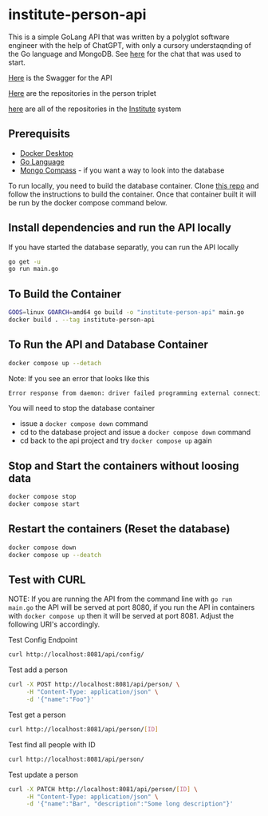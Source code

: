 # institute-person-api

This is a simple GoLang API that was written by a polyglot software engineer with the help of ChatGPT, with only a cursory understaqnding of the Go language and MongoDB. See [here](https://chat.openai.com/share/dcb8b738-7e73-40da-8b08-38024f1c9997) for the chat that was used to start.

[Here](./product-api-openapi.yaml) is the Swagger for the API

[Here](https://github.com/orgs/agile-learning-institute/repositories?q=institute-person&type=all&sort=name) are the repositories in the person triplet

[here](https://github.com/orgs/agile-learning-institute/repositories?q=institute&type=all&sort=name) are all of the repositories in the [Institute](https://github.com/agile-learning-institute/institute/tree/main) system

## Prerequisits

- [Docker Desktop](https://www.docker.com/products/docker-desktop/)
- [Go Language](https://go.dev/doc/install)
- [Mongo Compass](https://www.mongodb.com/try/download/compass) - if you want a way to look into the database

To run locally, you need to build the database container. Clone [this repo](https://github.com/agile-learning-institute/institute-person-db) and follow the instructions to build the container. Once that container built it will be run by the docker compose command below.

## Install dependencies and run the API locally

If you have started the database separatly, you can run the API locally

```bash
go get -u
go run main.go
```

## To Build the Container

```bash
GOOS=linux GOARCH=amd64 go build -o "institute-person-api" main.go
docker build . --tag institute-person-api
```

## To Run the API and Database Container 

```bash
docker compose up --detach
```

Note: If you see an error that looks like this

```bash
Error response from daemon: driver failed programming external connectivity on endpoint institute-person-api-institute-person-db-1 (f1517663e417de527d1ebf9d30a9ac21e4ca045d15bebb6297a79724f54536e9): Bind for 127.0.0.1:27017 failed: port is already allocated
```

You will need to stop the database container

- issue a ```docker compose down``` command
- cd to the database project and issue a ```docker compose down``` command
- cd back to the api project and try ```docker compose up``` again

## Stop and Start the containers without loosing data

```bash
docker compose stop
docker compose start
```

## Restart the containers (Reset the database)

```bash
docker compose down
docker compose up --deatch
```

## Test with CURL

NOTE: If you are running the API from the command line with ```go run main.go``` the API will be served at port 8080, 
if you run the API in containers with ```docker compose up``` then it will be served at port 8081. 
Adjust the following URI's accordingly.

Test Config Endpoint

```bash
curl http://localhost:8081/api/config/

```

Test add a person

```bash
curl -X POST http://localhost:8081/api/person/ \
     -H "Content-Type: application/json" \
     -d '{"name":"Foo"}'

```

Test get a person

```bash
curl http://localhost:8081/api/person/[ID]

```

Test find all people with ID

```bash
curl http://localhost:8081/api/person/
```

Test update a person

```bash
curl -X PATCH http://localhost:8081/api/person/[ID] \
     -H "Content-Type: application/json" \
     -d '{"name":"Bar", "description":"Some long description"}'

```
